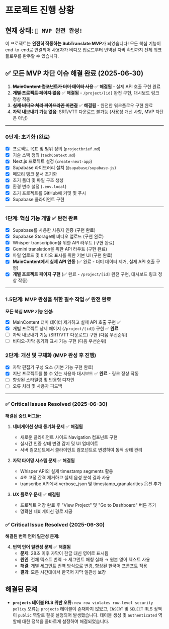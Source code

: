 # 프로젝트 진행 상황

## 현재 상태: `🎉 MVP 완전 완성!`

이 프로젝트는 **완전히 작동하는 SubTranslate MVP**가 되었습니다! 모든 핵심 기능이 end-to-end로 연결되어 사용자가 비디오 업로드부터 번역된 자막 확인까지 전체 워크플로우를 완주할 수 있습니다.

## ✅ 모든 MVP 차단 이슈 해결 완료 (2025-06-30)

1. ~~**MainContent 컴포넌트가 더미 데이터 사용**~~ ✅ **해결됨** - 실제 API 호출 구현 완료
2. ~~**개별 프로젝트 페이지 없음**~~ ✅ **해결됨** - `/project/[id]` 완전 구현, 대시보드 링크 정상 작동
3. ~~**실제 비디오 처리 파이프라인 미연결**~~ ✅ **해결됨** - 완전한 워크플로우 구현 완료
4. **자막 내보내기 기능 없음**: SRT/VTT 다운로드 불가능 (사용성 개선 사항, MVP 차단은 아님)

---

### 0단계: 초기화 (완료)

- [x] 프로젝트 목표 및 범위 정의 (`projectbrief.md`)
- [x] 기술 스택 정의 (`techContext.md`)
- [x] Next.js 프로젝트 설정 (`create-next-app`)
- [x] Supabase 라이브러리 설치 (`@supabase/supabase-js`)
- [x] 메모리 뱅크 문서 초기화
- [x] 초기 폴더 및 파일 구조 생성
- [x] 환경 변수 설정 (`.env.local`)
- [x] 초기 프로젝트를 GitHub에 커밋 및 푸시
- [x] Supabase 클라이언트 구현

---

### 1단계: 핵심 기능 개발 ✅ **완전 완료**

- [x] Supabase를 사용한 사용자 인증 (구현 완료)
- [x] Supabase Storage에 비디오 업로드 (구현 완료)
- [x] Whisper transcription을 위한 API 라우트 (구현 완료)
- [x] Gemini translation을 위한 API 라우트 (구현 완료)
- [x] 파일 업로드 및 비디오 표시를 위한 기본 UI (구현 완료)
- [x] **MainContent에서 실제 API 연동** (✅ 완료 - 더미 데이터 제거, 실제 API 호출 구현)
- [x] **개별 프로젝트 페이지 구현** (✅ 완료 - `/project/[id]` 완전 구현, 대시보드 링크 정상 작동)

---

### 1.5단계: MVP 완성을 위한 필수 작업 ✅ **완전 완료**

**모든 핵심 MVP 기능 완성:**
- [x] MainContent 더미 데이터 제거하고 실제 API 호출 구현 ✅
- [x] 개별 프로젝트 상세 페이지 (`/project/[id]`) 구현 ✅ **완료**
- [ ] 자막 내보내기 기능 (SRT/VTT 다운로드) 구현 (다음 우선순위)
- [ ] 비디오-자막 동기화 표시 기능 구현 (다음 우선순위)

### 2단계: 개선 및 구체화 (MVP 완성 후 진행)

- [x] 자막 편집기 구성 요소 (기본 기능 구현 완료)
- [x] 지난 프로젝트를 볼 수 있는 사용자 대시보드 ✅ **완료** - 링크 정상 작동
- [ ] 향상된 스타일링 및 반응형 디자인  
- [ ] 오류 처리 및 사용자 피드백

---

### ✅ Critical Issues Resolved (2025-06-30)
**해결된 중요 버그들:**

1. **네비게이션 상태 동기화 문제** ✅ **해결됨**
   - 새로운 클라이언트 사이드 Navigation 컴포넌트 구현
   - 실시간 인증 상태 변경 감지 및 UI 업데이트
   - 서버 컴포넌트에서 클라이언트 컴포넌트로 변경하여 동적 상태 관리

2. **자막 타이밍 시스템 문제** ✅ **해결됨**
   - Whisper API의 실제 timestamp segments 활용
   - 4초 고정 간격 제거하고 실제 음성 분석 결과 사용
   - transcribe API에서 verbose_json 및 timestamp_granularities 옵션 추가

3. **UX 플로우 문제** ✅ **해결됨**
   - 프로젝트 저장 완료 후 "View Project" 및 "Go to Dashboard" 버튼 추가
   - 명확한 네비게이션 경로 제공

### ✅ Critical Issue Resolved (2025-06-30)
**해결된 번역 언어 일관성 문제:**

4. **번역 언어 일관성 문제** ✅ **해결됨**
   - **문제**: 28초 이후 자막이 한글 대신 영어로 표시됨
   - **원인**: 전체 텍스트 번역 → 세그먼트 매칭 실패 → 원본 영어 텍스트 사용
   - **해결**: 개별 세그먼트 번역 방식으로 변경, 향상된 한국어 프롬프트 적용
   - **결과**: 모든 시간대에서 한국어 자막 일관성 보장

## 해결된 문제

- **`projects` 테이블 RLS 위반 오류:** `new row violates row-level security policy` 오류는 `projects` 테이블이 존재하지 않았고, `INSERT` 및 `SELECT` RLS 정책이 `public` 역할로 잘못 설정되어 발생했습니다. 테이블 생성 및 `authenticated` 역할에 대한 정책을 올바르게 설정하여 해결되었습니다.
